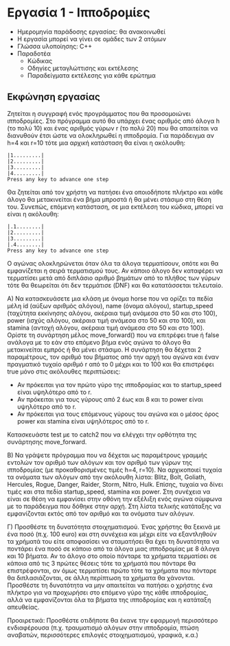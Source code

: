 # Εργασία 1 - Ιπποδρομίες

* Ημερομηνία παράδοσης εργασίας: θα ανακοινωθεί 
* Η εργασία μπορεί να γίνει σε ομάδες των 2 ατόμων
* Γλώσσα υλοποίησης: C++
* Παραδοτέα
  * Κώδικας
  * Οδηγίες μεταγλώττισης και εκτέλεσης 
  * Παραδείγματα εκτέλεσης για κάθε ερώτημα

## Εκφώνηση εργασίας

Ζητείται η συγγραφή ενός προγράμματος που θα προσομοιώνει ιπποδρομίες. Στο πρόγραμμα αυτό θα υπάρχει ένας αριθμός από άλογα h (το πολύ 10) και ένας αριθμός γύρων r (το πολύ 20) που θα απαιτείται να διανυθούν έτσι ώστε να ολοκληρωθεί η ιπποδρομία. Για παράδειγμα αν h=4 και r=10 τότε μια αρχική κατάσταση θα είναι η ακόλουθη:

    |1.........|
    |2.........|
    |3.........|
    |4.........|
    Press any key to advance one step

Θα ζητείται από τον χρήστη να πατήσει ένα οποιοδήποτε πλήκτρο και κάθε άλογο θα μετακινείται ένα βήμα μπροστά ή θα μένει στάσιμο στη θέση του. Συνεπώς, επόμενη κατάσταση, σε μια εκτέλεση του κώδικα, μπορεί να είναι η ακόλουθη:

    |.1........|
    |2.........|
    |3.........|
    |.4........|
    Press any key to advance one step

Ο αγώνας ολοκληρώνεται όταν όλα τα άλογα τερματίσουν, οπότε και θα εμφανίζεται η σειρά τερματισμού τους. Αν κάποιο άλογο δεν καταφέρει να τερματίσει μετά από διπλάσιο αριθμό βημάτων από το πλήθος των γύρων τότε θα θεωρείται ότι δεν τερμάτισε (DNF) και θα κατατάσσεται τελευταίο.

Α) Να κατασκευάσετε μια κλάση με όνομα horse που να ορίζει τα πεδία μέλη id (αύξων αριθμός αλόγου), name (όνομα αλόγου), startup_speed (ταχύτητα εκκίνησης αλόγου, ακέραια τιμή ανάμεσα στο 50 και στο 100), power (ισχύς αλόγου, ακέραια τιμή ανάμεσα στο 50 και στο 100), και stamina (αντοχή αλόγου, ακέραια τιμή ανάμεσα στο 50 και στο 100). Ορίστε τη συνάρτηση μέλος move_forward() που να επιτρέφει true ή false ανάλογα με το εάν στο επόμενο βήμα ενός αγώνα το άλογο θα μετακινείται εμπρός ή θα μένει στάσιμο. Η συνάρτηση θα δέχεται 2 παραμέτρους, τον αριθμό του βήματος από την αρχή του αγώνα και έναν πραγματικό τυχαίο αριθμό r από το 0 μέχρι και το 100 και θα επιστρέφει true μόνο στις ακόλουθες περιπτώσεις: 

* Αν πρόκειται για τον πρώτο γύρο της ιπποδρομίας και το startup_speed είναι υψηλότερο από το r.
* Αν πρόκειται για τους γύρους από 2 έως και 8 και το power είναι υψηλότερο από το r.
* Αν πρόκειται για τους επόμενους γύρους του αγώνα και ο μέσος όρος power και stamina είναι υψηλότερος από το r.

Κατασκευάστε test με το catch2 που να ελέγχει την ορθότητα της συνάρτησης move_forward.

Β) Να γράψετε πρόγραμμα που να δέχεται ως παραμέτρους γραμμής εντολών τον αριθμό των αλόγων και τον αριθμό των γύρων της ιπποδρομίας (με προκαθορισμένες τιμές h=4, r=10). Να αρχικοποιεί τυχαία τα ονόματα των αλόγων από την ακόλουθη λίστα: Blitz, Bolt, Goliath, Hercules, Rogue, Danger, Raider, Storm, Nitro, Hulk. Επίσης, τυχαία να δίνει τιμές και στα πεδία startup_speed, stamina και power. Στη συνέχεια να είναι σε θέση να εμφανίσει στην οθόνη την εξέλιξη ενός αγώνα σύμφωνα με το παράδειγμα που δόθηκε στην αρχή. Στη λίστα τελικής κατάταξης να εμφανίζονται εκτός από τον αριθμό και τα ονόματα των αλόγων. 

Γ) Προσθέστε τη δυνατότητα στοιχηματισμού. Ένας χρήστης θα ξεκινά με ένα ποσό (π.χ. 100 euro) και στη συνέχεια και μέχρι είτε να εξαντληθούν τα χρήματά του είτε αποφασίσει να σταματήσει θα έχει τη δυνατότητα να ποντάρει ένα ποσό σε κάποιο από τα άλογα μιας ιπποδρομίας με 8 άλογα και 10 βήματα. Αν το άλογο στο οποίο πόνταρε τα χρήματα τερματίσει σε κάποια από τις 3 πρώτες θέσεις τότε τα χρήματά που πόνταρε θα επιστρέφονται, αν όμως τερματίσει πρώτο τότε τα χρήματα που πόνταρε θα διπλασιάζονται, σε άλλη περίπτωση τα χρήματα θα χάνονται. Προσθέστε τη δυνατότητα να μην απαιτείται να πατήσει ο χρήστης ένα πλήκτρο για να προχωρήσει στο επόμενο γύρο της κάθε ιπποδρομίας, αλλά να εμφανίζονται όλα τα βήματα της ιπποδρομίας και η κατάταξη απευθείας.

Προαιρετικά: Προσθέστε οτιδήποτε θα έκανε την εφαρμογή περισσότερο ενδιαφέρουσα (π.χ. τραυματισμό αλόγων στην ιπποδρομία, πτώση αναβατών, περισσότερες επιλογές στοιχηματισμού, γραφικά,  κ.α.)